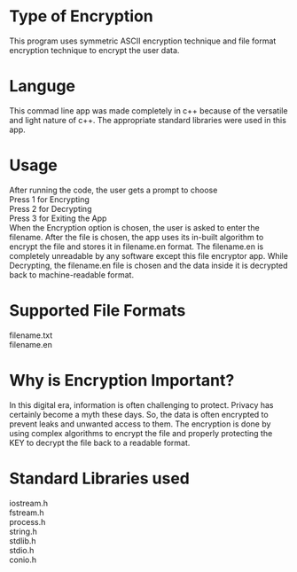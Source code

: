 # Type of Encryption
This program uses symmetric ASCII encryption technique and file format encryption technique to encrypt the user data.

# Languge 
This commad line app was made completely in c++ because of the versatile and light nature of c++. The appropriate standard libraries were used in this app.

# Usage
After running the code, the user gets a prompt to choose   
Press 1 for Encrypting     
Press 2 for Decrypting      
Press 3 for Exiting the App      
When the Encryption option is chosen, the user is asked to enter the filename. After the file is chosen, the app uses its in-built algorithm to encrypt the file and stores it in filename.en format. The filename.en is completely unreadable by any software except this file encryptor app. 
While Decrypting, the filename.en file is chosen and the data inside it is decrypted back to machine-readable format. 
 
# Supported File Formats
filename.txt    
filename.en

# Why is Encryption Important? 
In this digital era, information is often challenging to protect. Privacy has certainly become a myth these days. So, the data is often encrypted to prevent leaks and unwanted access to them. The encryption is done by using complex algorithms to encrypt the file and properly protecting the KEY to decrypt the file back to a readable format. 


# Standard Libraries used
iostream.h   
fstream.h   
process.h   
string.h   
stdlib.h   
stdio.h   
conio.h   

